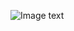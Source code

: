 ![Image text](https://raw.github.com/hetaopi-code/repository/master/tasklist/img/1663437596352.png)
